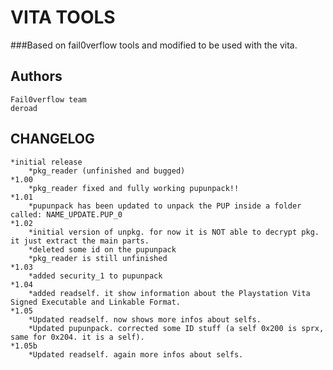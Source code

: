 VITA TOOLS
==========

###Based on fail0verflow tools and modified to be used with the vita.

Authors
-------

	Fail0verflow team
	deroad

CHANGELOG
--------


	*initial release
	    *pkg_reader (unfinished and bugged)
	*1.00
	    *pkg_reader fixed and fully working pupunpack!!
	*1.01
	    *pupunpack has been updated to unpack the PUP inside a folder called: NAME_UPDATE.PUP_0
	*1.02
	    *initial version of unpkg. for now it is NOT able to decrypt pkg. it just extract the main parts.
	    *deleted some id on the pupunpack
	    *pkg_reader is still unfinished
	*1.03
	    *added security_1 to pupunpack
	*1.04
	    *added readself. it show information about the Playstation Vita Signed Executable and Linkable Format.
	*1.05
	    *Updated readself. now shows more infos about selfs.
	    *Updated pupunpack. corrected some ID stuff (a self 0x200 is sprx, same for 0x204. it is a self).
	*1.05b
	    *Updated readself. again more infos about selfs.
